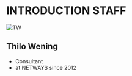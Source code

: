 <!SLIDE noprint smbullets>

# INTRODUCTION STAFF
<img id="staff" src="/image/global/_images/netways/staff/TW.jpg" alt="TW">

## Thilo Wening

* Consultant
* at NETWAYS since 2012
